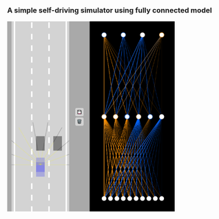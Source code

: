 ### A simple self-driving simulator using fully connected model

<img src="./images/image-20230522135658787.png" alt="image-20230522135658787" style="zoom:67%;" />